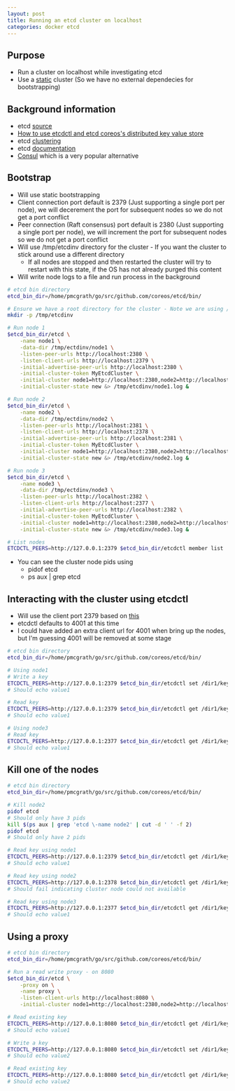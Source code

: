```yaml
---
layout: post
title: Running an etcd cluster on localhost
categories: docker etcd
---
```


## Purpose
- Run a cluster on localhost while investigating etcd
- Use a [static](https://github.com/coreos/etcd/blob/master/Documentation/clustering.md#static) cluster (So we have no external dependecies for bootstrapping)


## Background information
- etcd [source](https://github.com/coreos/etcd)
- [How to use etcdctl and etcd coreos's distributed key value store](https://www.digitalocean.com/community/tutorials/how-to-use-etcdctl-and-etcd-coreos-s-distributed-key-value-stor://www.digitalocean.com/community/tutorials/how-to-use-etcdctl-and-etcd-coreos-s-distributed-key-value-store)
- etcd [clustering](https://github.com/coreos/etcd/blob/master/Documentation/clustering.md)
- etcd [documentation](https://github.com/coreos/etcd/tree/master/Documentation)
- [Consul](https://www.consul.io/) which is a very popular alternative


## Bootstrap
- Will use static bootstrapping
- Client connection port default is 2379 (Just supporting a single port per node), we will decerement the port for subsequent nodes so we do not get a port conflict
- Peer connection (Raft consensus) port default is 2380 (Just supporting a single port per node), we will increment the port for subsequent nodes so we do not get a port conflict
- Will use /tmp/etcdinv directory for the cluster - If you want the cluster to stick around use a different directory
  * If all nodes are stopped and then restarted the cluster will try to restart with this state, if the OS has not already purged this content
- Will write node logs to a file and run process in the background

```bash
# etcd bin directory
etcd_bin_dir=/home/pmcgrath/go/src/github.com/coreos/etcd/bin/

# Ensure we have a root directory for the cluster - Note we are using /tmp here, if you want the cluster to stick arounf use a different directory
mkdir -p /tmp/etcdinv

# Run node 1 
$etcd_bin_dir/etcd \
	-name node1 \
	-data-dir /tmp/ectdinv/node1 \
	-listen-peer-urls http://localhost:2380 \
	-listen-client-urls http://localhost:2379 \
	-initial-advertise-peer-urls http://localhost:2380 \
	-initial-cluster-token MyEtcdCluster \
	-initial-cluster node1=http://localhost:2380,node2=http://localhost:2381,node3=http://localhost:2382 \
	-initial-cluster-state new &> /tmp/etcdinv/node1.log &

# Run node 2 
$etcd_bin_dir/etcd \
	-name node2 \
	-data-dir /tmp/ectdinv/node2 \
	-listen-peer-urls http://localhost:2381 \
	-listen-client-urls http://localhost:2378 \
	-initial-advertise-peer-urls http://localhost:2381 \
	-initial-cluster-token MyEtcdCluster \
	-initial-cluster node1=http://localhost:2380,node2=http://localhost:2381,node3=http://localhost:2382 \
	-initial-cluster-state new &> /tmp/etcdinv/node2.log &

# Run node 3 
$etcd_bin_dir/etcd \
	-name node3 \
	-data-dir /tmp/ectdinv/node3 \
	-listen-peer-urls http://localhost:2382 \
	-listen-client-urls http://localhost:2377 \
	-initial-advertise-peer-urls http://localhost:2382 \
	-initial-cluster-token MyEtcdCluster \
	-initial-cluster node1=http://localhost:2380,node2=http://localhost:2381,node3=http://localhost:2382 \
	-initial-cluster-state new &> /tmp/etcdinv/node3.log &

# List nodes
ETCDCTL_PEERS=http://127.0.0.1:2379 $etcd_bin_dir/etcdctl member list
```
- You can see the cluster node pids using 
  * pidof etcd
  * ps aux | grep etcd


## Interacting with the cluster using etcdctl
- Will use the client port 2379 based on [this](http://www.iana.org/assignments/service-names-port-numbers)
- etcdctl defaults to 4001 at this time 
- I could have added an extra client url for 4001 when bring up the nodes, but I'm guessing 4001 will be removed at some stage

```bash
# etcd bin directory
etcd_bin_dir=/home/pmcgrath/go/src/github.com/coreos/etcd/bin/

# Using node1
# Write a key
ETCDCTL_PEERS=http://127.0.0.1:2379 $etcd_bin_dir/etcdctl set /dir1/key1 value1
# Should echo value1

# Read key
ETCDCTL_PEERS=http://127.0.0.1:2379 $etcd_bin_dir/etcdctl get /dir1/key1
# Should echo value1

# Using node3
# Read key
ETCDCTL_PEERS=http://127.0.0.1:2377 $etcd_bin_dir/etcdctl get /dir1/key1
# Should echo value1
```

## Kill one of the nodes
```bash
# etcd bin directory
etcd_bin_dir=/home/pmcgrath/go/src/github.com/coreos/etcd/bin/

# Kill node2
pidof etcd
# Should only have 3 pids
kill $(ps aux | grep 'etcd \-name node2' | cut -d ' ' -f 2)
pidof etcd
# Should only have 2 pids

# Read key using node1
ETCDCTL_PEERS=http://127.0.0.1:2379 $etcd_bin_dir/etcdctl get /dir1/key1
# Should echo value1

# Read key using node2
ETCDCTL_PEERS=http://127.0.0.1:2378 $etcd_bin_dir/etcdctl get /dir1/key1
# Should fail indicating cluster node could not available 

# Read key using node3
ETCDCTL_PEERS=http://127.0.0.1:2377 $etcd_bin_dir/etcdctl get /dir1/key1
# Should echo value1
```

## Using a proxy
```bash
# etcd bin directory
etcd_bin_dir=/home/pmcgrath/go/src/github.com/coreos/etcd/bin/

# Run a read write proxy - on 8080 
$etcd_bin_dir/etcd \
	-proxy on \
	-name proxy \
	-listen-client-urls http://localhost:8080 \
	-initial-cluster node1=http://localhost:2380,node2=http://localhost:2381,node3=http://localhost:2382 &> /tmp/etcdinv/proxy.log &

# Read existing key
ETCDCTL_PEERS=http://127.0.0.1:8080 $etcd_bin_dir/etcdctl get /dir1/key1
# Should echo value1

# Write a key
ETCDCTL_PEERS=http://127.0.0.1:8080 $etcd_bin_dir/etcdctl set /dir1/key2 value2
# Should echo value2

# Read existing key
ETCDCTL_PEERS=http://127.0.0.1:8080 $etcd_bin_dir/etcdctl get /dir1/key1
# Should echo value2
```

